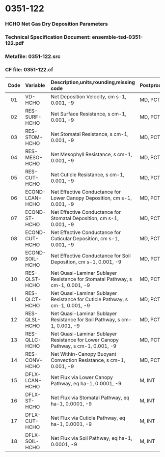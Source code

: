# 0351-122
### HCHO Net Gas Dry Deposition Parameters
### Technical Specification Document: ensemble-tsd-0351-122.pdf
### Metafile: 0351-122.src
### CF file: 0351-122.cf
|Code|Variable|Description,units,rounding,missing code|Postprocessing|
|:-:|:-|:-|:-|
|01|VD-HCHO|Net Deposition Velocity, cm s-1, 0.001, -9|MD, PCT, 50|
|02|RES-SURF-HCHO|Net Surface Resistance, s cm-1, 0.001, -9|MD, PCT, 50|
|03|RES-STOM-HCHO|Net Stomatal Resistance, s cm-1, 0.001, -9|MD, PCT, 50|
|04|RES-MESO-HCHO|Net Mesophyll Resistance, s cm-1, 0.001, -9|MD, PCT, 50|
|05|RES-CUT-HCHO|Net Cuticle Resistance, s cm-1, 0.001, -9|MD, PCT, 50|
|06|ECOND-LCAN-HCHO|Net Effective Conductance for Lower Canopy Deposition, cm s-1, 0.001, -9|MD, PCT, 50|
|07|ECOND-ST-HCHO|Net Effective Conductance for Stomatal Deposition, cm s-1, 0.001, -9|MD, PCT, 50|
|08|ECOND-CUT-HCHO|Net Effective Conductance for Cuticular Deposition, cm s-1, 0.001, -9|MD, PCT, 50|
|09|ECOND-SOIL-HCHO|Net Effective Conductance for Soil Deposition, cm s-1, 0.001, -9|MD, PCT, 50|
|10|RES-QLST-HCHO|Net Quasi-Laminar Sublayer Resistance for Stomatal Pathway, s cm-1, 0.001, -9|MD, PCT, 50|
|11|RES-QLCT-HCHO|Net Quasi-Laminar Sublayer Resistance for Cuticle Pathway, s cm-1, 0.001, -9|MD, PCT, 50|
|12|RES-QLSL-HCHO|Net Quasi-Laminar Sublayer Resistance for Soil  Pathway, s cm-1, 0.001, -9|MD, PCT, 50|
|13|RES-QLLC-HCHO|Net Quasi-Laminar Sublayer Resistance for Lower Canopy Pathway, s cm-1, 0.001, -9|MD, PCT, 50|
|14|RES-CONV-HCHO|Net Within-Canopy Buoyant Convection Resistance, s cm-1, 0.001, -9|MD, PCT, 50|
|15|DFLX-LCAN-HCHO|Net Flux via Lower Canopy Pathway, eq ha-1, 0.0001, -9|M, INT|
|16|DFLX-ST-HCHO|Net Flux via Stomatal Pathway, eq ha-1, 0.0001, -9|M, INT|
|17|DFLX-CUT-HCHO|Net Flux via Cuticle Pathway, eq ha-1, 0.0001, -9|M, INT|
|18|DFLX-SOIL-HCHO|Net Flux via Soil Pathway, eq ha-1, 0.0001, -9|M, INT|
